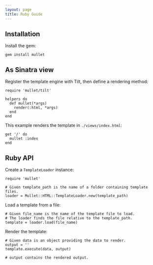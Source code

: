 ```yaml
---
layout: page
title: Ruby Guide
---
```


## Installation

Install the gem:

    gem install mullet


## As Sinatra view

Register the template engine with Tilt, then define a rendering method:

    require 'mullet/tilt'

    helpers do
      def mullet(*args)
        render(:html, *args)
      end
    end

This example renders the template in `./views/index.html`:

    get '/' do
      mullet :index
    end


## Ruby API

Create a `TemplateLoader` instance:

    require 'mullet'

    # Given template_path is the name of a folder containing template files.
    loader = Mullet::HTML::TemplateLoader.new(template_path)

Load a template from a file:

    # Given file_name is the name of the template file to load.
    # The loader finds the file relative to the template_path.
    template = loader.load(file_name)

Render the template:

    # Given data is an object providing the data to render.
    output = ''
    template.execute(data, output)

    # output contains the rendered output.
